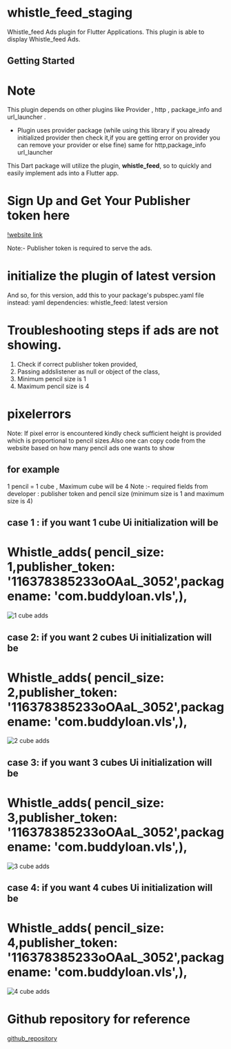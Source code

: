 # whistle_feed_staging

Whistle_feed Ads plugin for Flutter Applications. This plugin is able to display Whistle_feed Ads.

## Getting Started

# Note

This plugin depends on other plugins like Provider , http , package_info and url_launcher .
*  Plugin uses provider package (while using this library if you already initialized provider then check it,if you are getting error on provider you can remove your provider or else fine)
   same for http,package_info url_launcher

This Dart package will utilize the plugin, **whistle_feed**, so to quickly and easily implement ads into a Flutter app.

# Sign Up and Get Your Publisher token here
[!website link](https://publisher.whistle.mobi/)

Note:- Publisher token is required to serve the ads.


# initialize the plugin of latest version
And so, for this version, add this to your package's pubspec.yaml file instead:
yaml dependencies: whistle_feed: latest version

# Troubleshooting steps if ads are not showing.
1) Check if correct publisher token provided,
2) Passing addslistener as null or object of the class,
3) Minimum pencil size is 1
4) Maximum pencil size is 4

# pixelerrors
Note: If pixel error is encountered kindly check sufficient height is provided which is proportional to pencil sizes.Also one can copy code from the website based on how many pencil ads one wants to show


## for example
1 pencil = 1 cube , Maximum cube will be 4
Note :- required fields from developer : publisher token and pencil size (minimum size is 1 and maximum size is 4)


## case 1 : if you want 1 cube Ui initialization will be

#  Whistle_adds( pencil_size: 1,publisher_token: '116378385233oOAaL_3052',packagename: 'com.buddyloan.vls',),



![1 cube adds](https://github.com/prakashvalueleaf/whistle_feed_staging/blob/master/pencil1.png)


## case 2: if you want 2 cubes Ui initialization will be

#  Whistle_adds( pencil_size: 2,publisher_token: '116378385233oOAaL_3052',packagename: 'com.buddyloan.vls',),



![2 cube adds](https://github.com/prakashvalueleaf/whistle_feed_staging/blob/master/pencil2.png)

## case 3: if you want 3 cubes Ui initialization will be
#  Whistle_adds( pencil_size: 3,publisher_token: '116378385233oOAaL_3052',packagename: 'com.buddyloan.vls',),



![3 cube adds](https://github.com/prakashvalueleaf/whistle_feed_staging/blob/master/pencil3.png)


## case 4: if you want 4 cubes Ui initialization will be
#  Whistle_adds( pencil_size: 4,publisher_token: '116378385233oOAaL_3052',packagename: 'com.buddyloan.vls',),



![4 cube adds](https://github.com/prakashvalueleaf/whistle_feed_staging/blob/master/pencil4.png)

# Github repository for reference

[github_repository](https://github.com/prakashvalueleaf/whistle_feed_staging)




